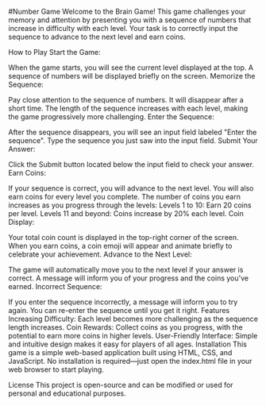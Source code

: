 #Number Game
Welcome to the Brain Game! This game challenges your memory and attention by presenting you with a sequence of numbers that increase in difficulty with each level. Your task is to correctly input the sequence to advance to the next level and earn coins.

How to Play
Start the Game:

When the game starts, you will see the current level displayed at the top.
A sequence of numbers will be displayed briefly on the screen.
Memorize the Sequence:

Pay close attention to the sequence of numbers. It will disappear after a short time.
The length of the sequence increases with each level, making the game progressively more challenging.
Enter the Sequence:

After the sequence disappears, you will see an input field labeled "Enter the sequence".
Type the sequence you just saw into the input field.
Submit Your Answer:

Click the Submit button located below the input field to check your answer.
Earn Coins:

If your sequence is correct, you will advance to the next level.
You will also earn coins for every level you complete. The number of coins you earn increases as you progress through the levels:
Levels 1 to 10: Earn 20 coins per level.
Levels 11 and beyond: Coins increase by 20% each level.
Coin Display:

Your total coin count is displayed in the top-right corner of the screen.
When you earn coins, a coin emoji will appear and animate briefly to celebrate your achievement.
Advance to the Next Level:

The game will automatically move you to the next level if your answer is correct.
A message will inform you of your progress and the coins you've earned.
Incorrect Sequence:

If you enter the sequence incorrectly, a message will inform you to try again.
You can re-enter the sequence until you get it right.
Features
Increasing Difficulty: Each level becomes more challenging as the sequence length increases.
Coin Rewards: Collect coins as you progress, with the potential to earn more coins in higher levels.
User-Friendly Interface: Simple and intuitive design makes it easy for players of all ages.
Installation
This game is a simple web-based application built using HTML, CSS, and JavaScript. No installation is required—just open the index.html file in your web browser to start playing.

License
This project is open-source and can be modified or used for personal and educational purposes.
